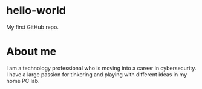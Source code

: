 # hello-world
My first GitHub repo.
# About me
I am a technology professional who is moving into a career in cybersecurity. I have a large passion for tinkering and playing with different ideas in my home PC lab.
